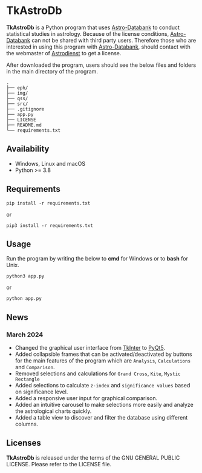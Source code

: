 # TkAstroDb

**TkAstroDb** is a Python program that uses [Astro-Databank](https://www.astro.com/astro-databank/Main_Page) to conduct statistical studies in astrology. Because of the license conditions, [Astro-Databank](https://www.astro.com/astro-databank/Main_Page) can not be shared with third party users. Therefore those who are interested in using this program with [Astro-Databank](https://www.astro.com/astro-databank/Main_Page), should contact with the webmaster of [Astrodienst](http://www.astro.com) to get a license.

After downloaded the program, users should see the below files and folders in the main directory of the program.

```
.
├── eph/
├── img/
├── qss/
├── src/
├── .gitignore
├── app.py
├── LICENSE
├── README.md
└── requirements.txt
```

## Availability

- Windows, Linux and macOS
- Python >= 3.8

## Requirements

```commandline
pip install -r requirements.txt
```

or

```commandline
pip3 install -r requirements.txt
```

## Usage

Run the program by writing the below to **cmd** for Windows or to **bash** for Unix.

```commandline
python3 app.py
```

or

```commandline
python app.py
```

## News

### March 2024

- Changed the graphical user interface from [TkInter](https://docs.python.org/3/library/tk.html) to [PyQt5](https://doc.qt.io/qtforpython-5/).
- Added collapsible frames that can be activated/deactivated by buttons for the main features of the program which are `Analysis`, `Calculations` and `Comparison`.
- Removed selections and calculations for `Grand Cross`, `Kite`, `Mystic Rectangle`
- Added selections to calculate `z-index` and `significance values` based on significance level.
- Added a responsive user input for graphical comparison.
- Added an intuitive carousel to make selections more easily and analyze the astrological charts quickly.
- Added a table view to discover and filter the database using different columns.

## Licenses

**TkAstroDb** is released under the terms of the GNU GENERAL PUBLIC LICENSE. Please refer to the LICENSE file.
